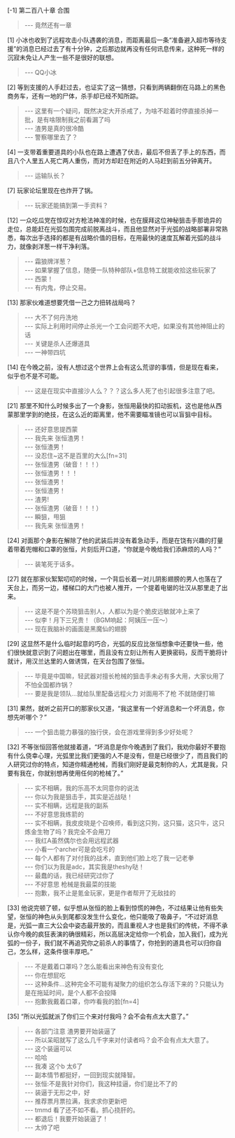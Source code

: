 
[-1] 第二百八十章 合围
>--- 竟然还有一章<br>

[1] 小冰也收到了远程攻击小队遇袭的消息，而距离最后一条“准备避入超市等待支援”的消息已经过去了有十分钟，之后那边就再没有任何讯息传来，这种死一样的沉寂未免让人产生一些不是很好的联想。
>--- QQ小冰<br>

[2] 等到支援的人手赶过去，也证实了这一猜想，只看到两辆翻倒在马路上的黑色商务车，还有一地的尸体，杀手却已经不知所踪。
>--- 这里有一个疑问，既然决定大开杀戒了，为啥不趁着时停直接杀掉一批，是有啥限制我之前看漏了吗<br>
>--- 渣男是真的很冷酷<br>
>--- 警察哪里去了？<br>

[4] 一支带着重要道具的小队也在路上遭遇了伏击，最后不但丢了手上的东西，而且八个人里五人死亡两人重伤，而对方却赶在附近的人马赶到前五分钟离开。
>--- 运输队长？<br>

[7] 玩家论坛里现在也炸开了锅。
>--- 玩家还能搞到第一手资料？<br>

[12] 一众吃瓜党在惊叹对方枪法神准的时候，也在膜拜这位神秘狙击手那诡异的走位，总能赶在光弧包围完成前脱离战斗，而且他显然对于光弧的战略部署非常熟悉，每次出手选择的都是有战略价值的目标，在用最快的速度瓦解着光弧的战斗力，就像剥洋葱一样干净利落。
>--- 霜狼牌洋葱？<br>
>--- 如果掌握了信息，随便一队特种部队+信息特工就能收拾这些玩家了<br>
>--- 西蒙！<br>
>--- 有内鬼，停止交易。<br>

[13] 那家伙难道想要凭借一己之力扭转战局吗？
>--- 大不了何丹洗地<br>
>--- 实际上利用时间停止杀光一个工会问题不大吧，如果没有其他神阻止的话<br>
>--- 关键是杀人还爆道具<br>
>--- 一神带四坑<br>

[14] 在今晚之前，没有人想过这个世界上会有这么荒谬的事情，但是现在看来，似乎也不是不可能。
>--- 这是在现实中直接沙人么？？？这么多人死了也引起很多注意了吧。<br>

[21] 那里不知什么时候多出了一个身影，张恒用最快的扣动扳机，这也是他从西蒙那里学到的绝技，在这么近的距离里，他不需要瞄准镜也可以盲狙中目标。
>--- 还好意思提西蒙<br>
>--- 我先来 张恒渣男！<br>
>--- 张恒渣男！<br>
>--- 没忍住~这不是百里的大么[fn=31]<br>
>--- 张恒渣男（破音！！！）<br>
>--- 张恒渣男！！！<br>
>--- 张恒渣男！<br>
>--- 张恒渣男！<br>
>--- 渣男!<br>
>--- 张恒渣男（破音！！！）<br>
>--- 瞬狙，甩狙<br>
>--- 我先来 张恒渣男！<br>

[24] 对面那个身影在解除了他的武装后并没有着急动手，而是在饶有兴趣的打量着带着兜帽和口罩的张恒，片刻后开口道，“你就是今晚给我们添麻烦的人吗？”
>--- 装笔死于话多。<br>

[27] 就在那家伙絮絮叨叨的时候，一个背后长着一对儿阴影翅膀的男人也落在了天台上，而另一边，楼梯口的大门也被人推开，一个提着电锯的壮汉从那里走了出来。
>--- 这是不是个苏晓狙击别人，人都以为是个脆皮远敏就冲上来了<br>
>--- 似李！月下三兄贵！（BGM响起：阿姨压一压～）<br>
>--- 现在我脑补的画面是黑魔仙的翅膀<br>

[29] 这显然不是什么临时起意的巧合，光弧的反应比张恒想象中还要快一些，他们很快就意识到了问题出在哪里，而且没有立刻让所有人更换密码，反而干脆将计就计，用汉兰达里的人做诱饵，在天台包围了张恒。
>--- 毕竟是中国嘛，轻武器对擅长枪械的狙击手未必有多大用，大家伙用了不怕全国都炸锅？<br>
>--- 要是我是领队...就给队里配备远程火力 对面用不了枪 不就随便打嘛<br>

[31] 果然，就听之前开口的那家伙又道，“我这里有一个好消息和一个坏消息，你想先听哪个？”
>--- 一个狙击能力暴强的独行侠，会在游戏里得到多少好处呢？<br>

[32] 不等张恒回答他就接着道，“坏消息是你今晚遇到了我们，我劝你最好不要抱有什么侥幸心理，光弧里比我们更强的人不是没有，但是已经很少了，而且我们的人研究过你的特点，知道你精通枪械，而我们刚好是最克制你的人，尤其是我，只要有我在，你就别想再使用任何的枪械了。”
>--- 实不相瞒，我的乐高不太同意你的说法<br>
>--- 你以为我是狙击手，其实是近战哒！<br>
>--- 实不相瞒，远程是我的副系<br>
>--- 不好意思我练箭的<br>
>--- 实不相瞒，我皮皮晓是个召唤师，看到这只狗，这只猫，这只牛，这只炼金生物了吗？我完全不会用刀<br>
>--- 我红A虽然偶尔也会用远程武器<br>
>--- 小看一个archer可是会吃亏的<br>
>--- 每个人都有了对付我的战术，直到他们脸上吃了我一记老拳<br>
>--- 你们以为我是adc，其实我是theshy哒！<br>
>--- 最蠢的话，我已经研究过你了<br>
>--- 不好意思   枪械是我最菜的技能<br>
>--- 抱歉，我不止是氪金玩家，更是作者帮开了无敌挂的<br>

[33] 他说完顿了顿，似乎想从张恒的脸上看到惊慌的神色，不过结果让他有些失望，张恒的神色从头到尾都没发生什么变化，他只能吸了吸鼻子，“不过好消息是，光弧一直三大公会中姿态最开放的，而且重视人才也是我们的传统，不得不承认你今晚的疯狂表演的确很精彩，所以高层决定给你一个机会，加入我们，成为光弧的一份子，我们就不再追究你之前杀人的事情了，你抢到的道具也可以归你自己，怎么样，这条件很丰厚吧。”
>--- 不是戴着口罩吗？怎么能看出来神色有没有变化<br>
>--- 你在想屁吃<br>
>--- 这种条件…这种完全不可能有凝聚力的组织怎么存活下来的？只能认为是在拖延时间，是个人都不会投降<br>
>--- 抱歉我戴着口罩，你咋看我的脸[fn=4]<br>

[35] “所以光弧就派了你们三个来对付我吗？会不会有点太大意了。”
>--- 各部门注意 渣男要开始装逼了<br>
>--- 所以呆昭就写了这么几千字来对付读者吗？会不会有点太大意了。<br>
>--- 这个装逼可以<br>
>--- 哈哈<br>
>--- 我凑 这个b 太6了<br>
>--- 副本情节都挺好，一回到现实就降智。<br>
>--- 张恒:不是我针对你们，我这种挂逼，你们是比不了的<br>
>--- 装逼于无形之中，好<br>
>--- 推荐票月票拉满，我求求你更新吧<br>
>--- tmmd 看了还不如不看。抓心挠肝的。<br>
>--- 都退后！我要开始装逼了！<br>
>--- 太帅了吧<br>
